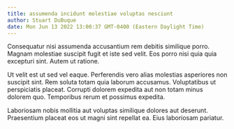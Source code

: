 ```yaml
---
title: assumenda incidunt molestiae voluptas nesciunt
author: Stuart DuBuque
date: Mon Jun 13 2022 13:00:37 GMT-0400 (Eastern Daylight Time)
---
```

Consequatur nisi assumenda accusantium rem debitis similique porro. Magnam molestiae suscipit fugit et iste sed velit. Eos porro nisi quia quia excepturi sint. Autem ut ratione.

 Ut velit est ut sed vel eaque. Perferendis vero alias molestias asperiores non suscipit sint. Rem soluta totam quia laborum accusamus. Voluptatibus ut perspiciatis placeat. Corrupti dolorem expedita aut non totam minus dolorem quo. Temporibus rerum et possimus expedita.

 Laboriosam nobis mollitia aut voluptas similique dolores aut deserunt. Praesentium placeat eos ut magni sint repellat ea. Eius laboriosam pariatur.